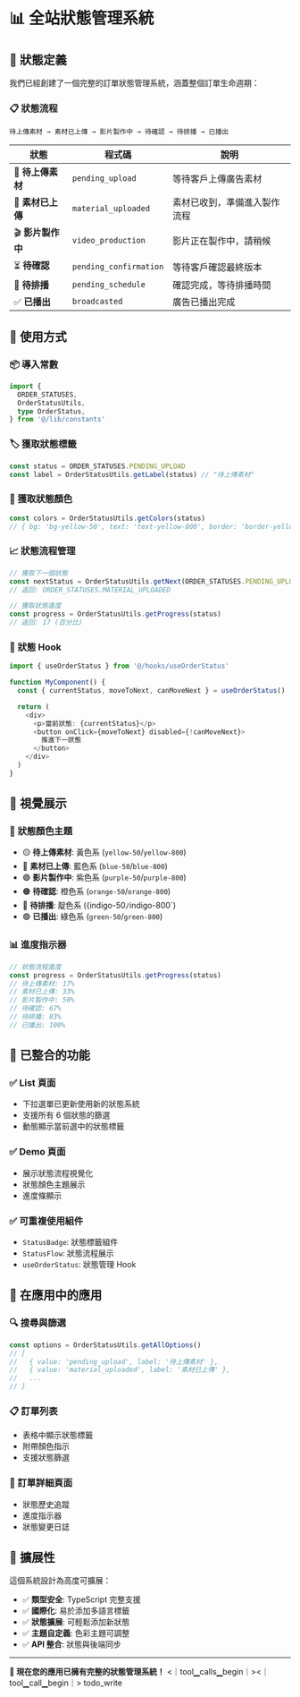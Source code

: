 # 📊 全站狀態管理系統

## 🎯 **狀態定義**

我們已經創建了一個完整的訂單狀態管理系統，涵蓋整個訂單生命週期：

### 📋 **狀態流程**

```
待上傳素材 → 素材已上傳 → 影片製作中 → 待確認 → 待排播 → 已播出
```

| 狀態              | 程式碼                 | 說明                         |
| ----------------- | ---------------------- | ---------------------------- |
| 🔄 **待上傳素材** | `pending_upload`       | 等待客戶上傳廣告素材         |
| 📁 **素材已上傳** | `material_uploaded`    | 素材已收到，準備進入製作流程 |
| 🎬 **影片製作中** | `video_production`     | 影片正在製作中，請稍候       |
| ⏳ **待確認**     | `pending_confirmation` | 等待客戶確認最終版本         |
| 📅 **待排播**     | `pending_schedule`     | 確認完成，等待排播時間       |
| ✅ **已播出**     | `broadcasted`          | 廣告已播出完成               |

## 🚀 **使用方式**

### 📦 **導入常數**

```typescript
import {
  ORDER_STATUSES,
  OrderStatusUtils,
  type OrderStatus,
} from '@/lib/constants'
```

### 🏷️ **獲取狀態標籤**

```typescript
const status = ORDER_STATUSES.PENDING_UPLOAD
const label = OrderStatusUtils.getLabel(status) // "待上傳素材"
```

### 🎨 **獲取狀態顏色**

```typescript
const colors = OrderStatusUtils.getColors(status)
// { bg: 'bg-yellow-50', text: 'text-yellow-800', border: 'border-yellow-200', dot: 'bg-yellow-400' }
```

### 📈 **狀態流程管理**

```typescript
// 獲取下一個狀態
const nextStatus = OrderStatusUtils.getNext(ORDER_STATUSES.PENDING_UPLOAD)
// 返回: ORDER_STATUSES.MATERIAL_UPLOADED

// 獲取狀態進度
const progress = OrderStatusUtils.getProgress(status)
// 返回: 17 (百分比)
```

### 🔧 **狀態 Hook**

```typescript
import { useOrderStatus } from '@/hooks/useOrderStatus'

function MyComponent() {
  const { currentStatus, moveToNext, canMoveNext } = useOrderStatus()

  return (
    <div>
      <p>當前狀態: {currentStatus}</p>
      <button onClick={moveToNext} disabled={!canMoveNext}>
        推進下一狀態
      </button>
    </div>
  )
}
```

## 🎨 **視覺展示**

### 🌈 **狀態顏色主題**

- 🟡 **待上傳素材**: 黃色系 (`yellow-50`/`yellow-800`)
- 🔵 **素材已上傳**: 藍色系 (`blue-50`/`blue-800`)
- 🟣 **影片製作中**: 紫色系 (`purple-50`/`purple-800`)
- 🟠 **待確認**: 橙色系 (`orange-50`/`orange-800`)
- 🔷 **待排播**: 靛色系 ({indigo-50`/`indigo-800`)
- 🟢 **已播出**: 綠色系 (`green-50`/`green-800`)

### 📊 **進度指示器**

```typescript
// 狀態流程進度
const progress = OrderStatusUtils.getProgress(status)
// 待上傳素材: 17%
// 素材已上傳: 33%
// 影片製作中: 50%
// 待確認: 67%
// 待排播: 83%
// 已播出: 100%
```

## 🔧 **已整合的功能**

### ✅ **List 頁面**

- 下拉選單已更新使用新的狀態系統
- 支援所有 6 個狀態的篩選
- 動態顯示當前選中的狀態標籤

### ✅ **Demo 頁面**

- 展示狀態流程視覺化
- 狀態顏色主題展示
- 進度條顯示

### ✅ **可重複使用組件**

- `StatusBadge`: 狀態標籤組件
- `StatusFlow`: 狀態流程展示
- `useOrderStatus`: 狀態管理 Hook

## 📱 **在應用中的應用**

### 🔍 **搜尋與篩選**

```typescript
const options = OrderStatusUtils.getAllOptions()
// [
//   { value: 'pending_upload', label: '待上傳素材' },
//   { value: 'material_uploaded', label: '素材已上傳' },
//   ...
// ]
```

### 📋 **訂單列表**

- 表格中顯示狀態標籤
- 附帶顏色指示
- 支援狀態篩選

### 🎯 **訂單詳細頁面**

- 狀態歷史追蹤
- 進度指示器
- 狀態變更日誌

## 🔄 **擴展性**

這個系統設計為高度可擴展：

- ✅ **類型安全**: TypeScript 完整支援
- ✅ **國際化**: 易於添加多語言標籤
- ✅ **狀態擴展**: 可輕鬆添加新狀態
- ✅ **主題自定義**: 色彩主題可調整
- ✅ **API 整合**: 狀態與後端同步

---

**🎉 現在您的應用已擁有完整的狀態管理系統！**
<｜tool▁calls▁begin｜><｜tool▁call▁begin｜>
todo_write
